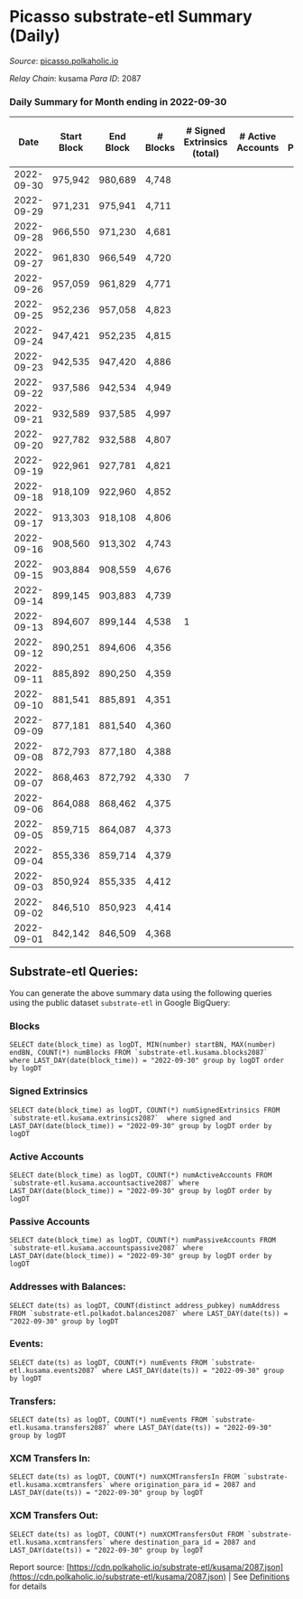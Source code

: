 # Picasso substrate-etl Summary (Daily)

_Source_: [picasso.polkaholic.io](https://picasso.polkaholic.io)

*Relay Chain*: kusama
*Para ID*: 2087



### Daily Summary for Month ending in 2022-09-30


| Date | Start Block | End Block | # Blocks | # Signed Extrinsics (total) | # Active Accounts | # Passive | # New | # Addresses with Balances | # Events | # Transfers | # XCM Transfers In | # XCM Transfers Out | Issues | 
| ---- | ----------- | --------- | -------- | --------------------------- | ----------------- | --------- | ----- | ------------------------- | -------- | ----------- | ------------------ | ------------------- | ------ |
| 2022-09-30 | 975,942 | 980,689 | 4,748 |  |  |  |  | 18 | 9,498 |   |   |   |  |
| 2022-09-29 | 971,231 | 975,941 | 4,711 |  |  |  |  |  | 9,425 |   |   |   |  |
| 2022-09-28 | 966,550 | 971,230 | 4,681 |  |  |  |  |  | 9,365 |   |   |   |  |
| 2022-09-27 | 961,830 | 966,549 | 4,720 |  |  |  |  |  | 9,442 |   |   |   |  |
| 2022-09-26 | 957,059 | 961,829 | 4,771 |  |  |  |  |  | 9,548 |   |   |   |  |
| 2022-09-25 | 952,236 | 957,058 | 4,823 |  |  |  |  |  | 9,648 |   |   |   |  |
| 2022-09-24 | 947,421 | 952,235 | 4,815 |  |  |  |  |  | 9,633 |   |   |   |  |
| 2022-09-23 | 942,535 | 947,420 | 4,886 |  |  |  |  |  | 9,775 |   |   |   |  |
| 2022-09-22 | 937,586 | 942,534 | 4,949 |  |  |  |  |  | 9,901 |   |   |   |  |
| 2022-09-21 | 932,589 | 937,585 | 4,997 |  |  |  |  |  | 9,996 |   |   |   |  |
| 2022-09-20 | 927,782 | 932,588 | 4,807 |  |  |  |  |  | 9,617 |   |   |   |  |
| 2022-09-19 | 922,961 | 927,781 | 4,821 |  |  |  |  | 18 | 9,645 |   |   |   |  |
| 2022-09-18 | 918,109 | 922,960 | 4,852 |  |  |  |  | 18 | 9,706 |   |   |   |  |
| 2022-09-17 | 913,303 | 918,108 | 4,806 |  |  |  |  | 18 | 9,615 |   |   |   |  |
| 2022-09-16 | 908,560 | 913,302 | 4,743 |  |  |  |  | 18 | 9,489 |   |   |   |  |
| 2022-09-15 | 903,884 | 908,559 | 4,676 |  |  |  |  | 18 | 9,357 |   |   |   |  |
| 2022-09-14 | 899,145 | 903,883 | 4,739 |  |  |  |  | 18 | 9,481 |   |   |   |  |
| 2022-09-13 | 894,607 | 899,144 | 4,538 | 1 |  |  |  | 18 | 9,083 |   |   |   |  |
| 2022-09-12 | 890,251 | 894,606 | 4,356 |  |  |  |  | 18 | 8,715 |   |   |   |  |
| 2022-09-11 | 885,892 | 890,250 | 4,359 |  |  |  |  |  | 8,720 |   |   |   |  |
| 2022-09-10 | 881,541 | 885,891 | 4,351 |  |  |  |  |  | 8,705 |   |   |   |  |
| 2022-09-09 | 877,181 | 881,540 | 4,360 |  |  |  |  |  | 8,722 |   |   |   |  |
| 2022-09-08 | 872,793 | 877,180 | 4,388 |  |  |  |  | 18 | 8,779 |   |   |   |  |
| 2022-09-07 | 868,463 | 872,792 | 4,330 | 7 |  |  |  | 18 | 8,695 |   |   |   |  |
| 2022-09-06 | 864,088 | 868,462 | 4,375 |  |  |  |  | 18 | 8,752 |   |   |   |  |
| 2022-09-05 | 859,715 | 864,087 | 4,373 |  |  |  |  | 18 | 8,749 |   |   |   |  |
| 2022-09-04 | 855,336 | 859,714 | 4,379 |  |  |  |  | 18 | 8,763 |   |   |   |  |
| 2022-09-03 | 850,924 | 855,335 | 4,412 |  |  |  |  | 18 | 8,827 |   |   |   |  |
| 2022-09-02 | 846,510 | 850,923 | 4,414 |  |  |  |  | 18 | 8,830 |   |   |   |  |
| 2022-09-01 | 842,142 | 846,509 | 4,368 |  |  |  |  | 18 | 8,739 |   |   |   |  |

## Substrate-etl Queries:
You can generate the above summary data using the following queries using the public dataset `substrate-etl` in Google BigQuery:


### Blocks
```
SELECT date(block_time) as logDT, MIN(number) startBN, MAX(number) endBN, COUNT(*) numBlocks FROM `substrate-etl.kusama.blocks2087`  where LAST_DAY(date(block_time)) = "2022-09-30" group by logDT order by logDT
```


### Signed Extrinsics
```
SELECT date(block_time) as logDT, COUNT(*) numSignedExtrinsics FROM `substrate-etl.kusama.extrinsics2087`  where signed and LAST_DAY(date(block_time)) = "2022-09-30" group by logDT order by logDT
```


### Active Accounts
```
SELECT date(block_time) as logDT, COUNT(*) numActiveAccounts FROM `substrate-etl.kusama.accountsactive2087` where LAST_DAY(date(block_time)) = "2022-09-30" group by logDT order by logDT
```


### Passive Accounts
```
SELECT date(block_time) as logDT, COUNT(*) numPassiveAccounts FROM `substrate-etl.kusama.accountspassive2087` where LAST_DAY(date(block_time)) = "2022-09-30" group by logDT order by logDT
```


### Addresses with Balances:
```
SELECT date(ts) as logDT, COUNT(distinct address_pubkey) numAddress FROM `substrate-etl.polkadot.balances2087` where LAST_DAY(date(ts)) = "2022-09-30" group by logDT
```


### Events:
```
SELECT date(ts) as logDT, COUNT(*) numEvents FROM `substrate-etl.kusama.events2087` where LAST_DAY(date(ts)) = "2022-09-30" group by logDT
```


### Transfers:
```
SELECT date(ts) as logDT, COUNT(*) numEvents FROM `substrate-etl.kusama.transfers2087` where LAST_DAY(date(ts)) = "2022-09-30" group by logDT
```


### XCM Transfers In:
```
SELECT date(ts) as logDT, COUNT(*) numXCMTransfersIn FROM `substrate-etl.kusama.xcmtransfers` where origination_para_id = 2087 and LAST_DAY(date(ts)) = "2022-09-30" group by logDT
```


### XCM Transfers Out:
```
SELECT date(ts) as logDT, COUNT(*) numXCMTransfersOut FROM `substrate-etl.kusama.xcmtransfers` where destination_para_id = 2087 and LAST_DAY(date(ts)) = "2022-09-30" group by logDT
```



Report source: [https://cdn.polkaholic.io/substrate-etl/kusama/2087.json](https://cdn.polkaholic.io/substrate-etl/kusama/2087.json) | See [Definitions](/DEFINITIONS.md) for details
